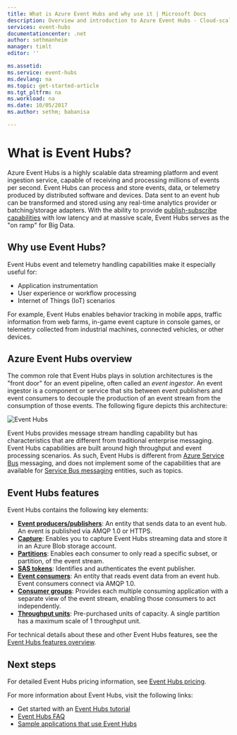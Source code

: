 ```yaml
---
title: What is Azure Event Hubs and why use it | Microsoft Docs
description: Overview and introduction to Azure Event Hubs - Cloud-scale telemetry ingestion from websites, apps, and devices
services: event-hubs
documentationcenter: .net
author: sethmanheim
manager: timlt
editor: ''

ms.assetid:
ms.service: event-hubs
ms.devlang: na
ms.topic: get-started-article
ms.tgt_pltfrm: na
ms.workload: na
ms.date: 10/05/2017
ms.author: sethm; babanisa

---
```

# What is Event Hubs?

Azure Event Hubs is a highly scalable data streaming platform and event ingestion service, capable of receiving and processing millions of events per second. Event Hubs can process and store events, data, or telemetry produced by distributed software and devices. Data sent to an event hub can be transformed and stored using any real-time analytics provider or batching/storage adapters. With the ability to provide [publish-subscribe capabilities](/biztalk/core/publish-and-subscribe-architecture) with low latency and at massive scale, Event Hubs serves as the "on ramp" for Big Data.

## Why use Event Hubs?

Event Hubs event and telemetry handling capabilities make it especially useful for:

* Application instrumentation
* User experience or workflow processing
* Internet of Things (IoT) scenarios

For example, Event Hubs enables behavior tracking in mobile apps, traffic information from web farms, in-game event capture in console games, or telemetry collected from industrial machines, connected vehicles, or other devices.

## Azure Event Hubs overview

The common role that Event Hubs plays in solution architectures is the "front door" for an event pipeline, often called an *event ingestor*. An event ingestor is a component or service that sits between event publishers and event consumers to decouple the production of an event stream from the consumption of those events. The following figure depicts this architecture:

![Event Hubs](./media/event-hubs-what-is-event-hubs/event_hubs_full_pipeline.png)

Event Hubs provides message stream handling capability but has characteristics that are different from traditional enterprise messaging. Event Hubs capabilities are built around high throughput and event processing scenarios. As such, Event Hubs is different from [Azure Service Bus](https://azure.microsoft.com/services/service-bus/) messaging, and does not implement some of the capabilities that are available for [Service Bus messaging](/azure/service-bus-messaging/) entities, such as topics.

## Event Hubs features

Event Hubs contains the following key elements:

- [**Event producers/publishers**](event-hubs-features.md#event-publishers): An entity that sends data to an event hub. An event is published via AMQP 1.0 or HTTPS.
- [**Capture**](event-hubs-features.md#capture): Enables you to capture Event Hubs streaming data and store it in an Azure Blob storage account.
- [**Partitions**](event-hubs-features.md#partitions): Enables each consumer to only read a specific subset, or partition, of the event stream.
- [**SAS tokens**](event-hubs-features.md#sas-tokens): Identifies and authenticates the event publisher.
- [**Event consumers**](event-hubs-features.md#event-consumers): An entity that reads event data from an event hub. Event consumers connect via AMQP 1.0. 
- [**Consumer groups**](event-hubs-features.md#consumer-groups): Provides each multiple consuming application with a separate view of the event stream, enabling those consumers to act independently.
- [**Throughput units**](event-hubs-features.md#capacity): Pre-purchased units of capacity. A single partition has a maximum scale of 1 throughput unit.

For technical details about these and other Event Hubs features, see the [Event Hubs features overview](event-hubs-features.md). 

## Next steps

For detailed Event Hubs pricing information, see [Event Hubs pricing](https://azure.microsoft.com/pricing/details/event-hubs/).

For more information about Event Hubs, visit the following links:

* Get started with an [Event Hubs tutorial](event-hubs-dotnet-standard-getstarted-send.md)
* [Event Hubs FAQ](event-hubs-faq.md)
* [Sample applications that use Event Hubs](https://github.com/Azure/azure-event-hubs/tree/master/samples)
 
 

